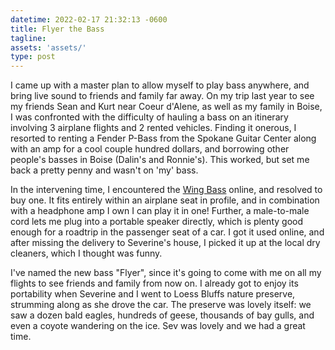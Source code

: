 ```yaml
---
datetime: 2022-02-17 21:32:13 -0600
title: Flyer the Bass
tagline: 
assets: 'assets/'
type: post
---
```


I came up with a master plan to allow myself to play bass anywhere, and bring live sound to friends and family far away. On my trip last year to see my friends Sean and Kurt near Coeur d'Alene, as well as my family in Boise, I was confronted with the difficulty of hauling a bass on an itinerary involving 3 airplane flights and 2 rented vehicles. Finding it onerous, I resorted to renting a Fender P-Bass from the Spokane Guitar Center along with an amp for a cool couple hundred dollars, and borrowing other people's basses in Boise (Dalin's and Ronnie's). This worked, but set me back a pretty penny and wasn't on 'my' bass.

In the intervening time, I encountered the [Wing Bass](https://winginstruments.com/store/wbc/) online, and resolved to buy one. It fits entirely within an airplane seat in profile, and in combination with a headphone amp I own I can play it in one! Further, a male-to-male cord lets me plug into a portable speaker directly, which is plenty good enough for a roadtrip in the passenger seat of a car. I got it used online, and after missing the delivery to Severine's house, I picked it up at the local dry cleaners, which I thought was funny.

I've named the new bass "Flyer", since it's going to come with me on all my flights to see friends and family from now on. I already got to enjoy its portability when Severine and I went to Loess Bluffs nature preserve, strumming along as she drove the car. The preserve was lovely itself: we saw a dozen bald eagles, hundreds of geese, thousands of bay gulls, and even a coyote wandering on the ice. Sev was lovely and we had a great time.
